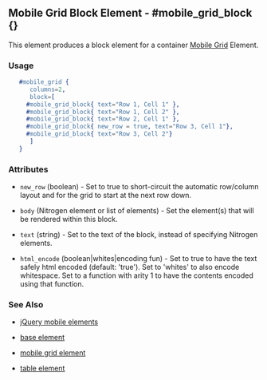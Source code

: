 <!-- dash: #mobile_grid_block | Element | ###:Section -->


## Mobile Grid Block Element - #mobile_grid_block {}

This element produces a block element for a container [Mobile Grid](./mobile_grid.md) Element.

### Usage

```erlang
   #mobile_grid {
      columns=2,
      block=[
	 #mobile_grid_block{ text="Row 1, Cell 1" },
	 #mobile_grid_block{ text="Row 1, Cell 2" },
	 #mobile_grid_block{ text="Row 2, Cell 1" },
	 #mobile_grid_block{ new_row = true, text="Row 3, Cell 1"},
	 #mobile_grid_block{ text="Row 3, Cell 2"}
      ]
   }

```

### Attributes

   * `new_row` (boolean) - Set to true to short-circuit the automatic row/column layout and for the grid to start at the next row down.

   * `body` (Nitrogen element or list of elements) - Set the element(s) that will be rendered within this block.

   * `text` (string) - Set to the text of the block, instead of specifying Nitrogen elements.

   * `html_encode` (boolean|whites|encoding fun) - Set to true to have the text safely html encoded (default: 'true'). Set to 'whites' to also encode whitespace. Set to a function with arity 1 to have the contents encoded using that function.

### See Also

 *  [jQuery mobile elements](./jquery_mobile.md)

 *  [base element](./element_base.md)

 *  [mobile grid element](./mobile_grid.md)

 *  [table element](./table.md)
